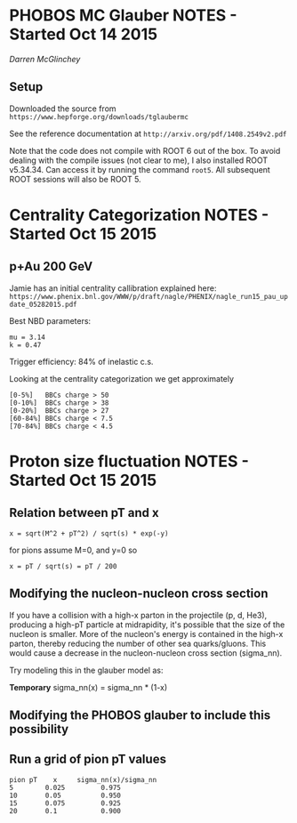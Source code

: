 PHOBOS MC Glauber NOTES - Started Oct 14 2015
=============================================
*Darren McGlinchey*

## Setup ##

Downloaded the source from
`https://www.hepforge.org/downloads/tglaubermc`

See the reference documentation at
`http://arxiv.org/pdf/1408.2549v2.pdf`

Note that the code does not compile with ROOT 6 out of the box. To avoid dealing with the compile issues (not clear to me), I also installed ROOT v5.34.34. Can access it by running the command `root5`. All subsequent ROOT sessions will also be ROOT 5.



Centrality Categorization NOTES - Started Oct 15 2015
=====================================================

## p+Au 200 GeV ##

Jamie has an initial centrality callibration explained here:
`https://www.phenix.bnl.gov/WWW/p/draft/nagle/PHENIX/nagle_run15_pau_update_05282015.pdf`

Best NBD parameters:

    mu = 3.14
    k = 0.47

Trigger efficiency: 84% of inelastic c.s.

Looking at the centrality categorization we get approximately

    [0-5%]   BBCs charge > 50
    [0-10%]  BBCs charge > 38
    [0-20%]  BBCs charge > 27
    [60-84%] BBCs charge < 7.5
    [70-84%] BBCs charge < 4.5



Proton size fluctuation NOTES - Started Oct 15 2015
===================================================

## Relation between pT and x ##

    x = sqrt(M^2 + pT^2) / sqrt(s) * exp(-y)

for pions assume M=0, and y=0 so

    x = pT / sqrt(s) = pT / 200 


## Modifying the nucleon-nucleon cross section ##

If you have a collision with a high-x parton in the projectile (p, d, He3), producing a high-pT particle at midrapidity, it's possible that the size of the nucleon is smaller. More of the nucleon's energy is contained in the high-x parton, thereby reducing the number of other sea quarks/gluons. This would cause a decrease in the nucleon-nucleon cross section (sigma_nn). 

Try modeling this in the glauber model as:

**Temporary**
    sigma_nn(x) = sigma_nn * (1-x)

## Modifying the PHOBOS glauber to include this possibility ##


## Run a grid of pion pT values ##

    pion pT    x     sigma_nn(x)/sigma_nn
    5        0.025         0.975
    10       0.05          0.950
    15       0.075         0.925
    20       0.1           0.900
